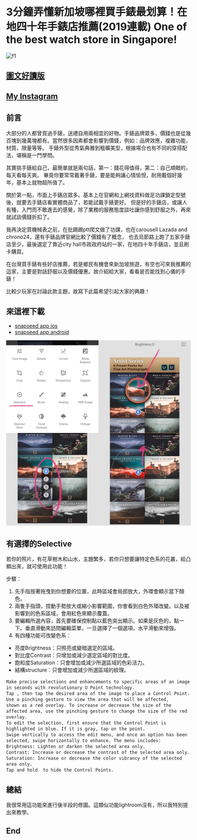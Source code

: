 # 3分鐘弄懂新加坡哪裡買手錶最划算！在地四十年手錶店推薦(2019連載) One of the best watch store in Singapore!
![f1](https://github.com/HCH1/blog/blob/master/fig/1.png)

## [圖文好讀版](https://medium.com/@sean101/3%E5%88%86%E9%90%98%E5%AD%B8%E4%BF%AE%E5%9C%96%E8%BB%9F%E9%AB%94snapseed%E6%8E%A8%E8%96%A6%E8%88%87%E6%95%99%E5%AD%B8-2019%E9%80%A3%E8%BC%89-one-of-the-best-photo-filter-app-81fd8e48e99c)

## [My Instagram](https://www.instagram.com/redbox111)

## 前言
大部分的人都曾買過手錶，送禮自用兩相宜的好物。手錶品牌眾多，價錢也是從幾百塊到幾萬塊都有。當然很多因素都會影響到價錢，例如：品牌效應，複雜功能，材質，限量等等。
手錶外型從秀氣典雅到粗曠美型，根據場合也有不同的穿搭配法，堪稱是一門學問。

其實挑手錶給自己，最簡單就是兩句話，第一：錢花得值得，第二：自己順眼的，每天看每天爽。
畢竟你要常常戴著手錶，要是能夠讓心情愉悅，耐用戴個好幾年，基本上就物超所值了。

關於第一點，市面上手錶店眾多。基本上在官網和上網找資料做足功課鎖定型號後，就要去手錶店看實體商品了，若能試戴手錶更好。
但是好的手錶店，或讓人有種，入門而不敢進去的感覺，除了業務的服務態度談吐讓你感到舒服之外，再來就試談價錢折扣了。

我再決定買機械表之前，在批踢踢ptt爬文做了功課，也在carousell Lazada and chrono24，還有手錶品牌官網比較了價錢有了概念，
也去烏節路上跑了五家手錶店至少，最後選定了靠近city hall市政政府站的一家，在地四十年手錶店，並且刷卡購買。

在台灣買手錶有些好店推薦，若是鄉民有機會來新加坡旅遊，有空也可來我推薦的這家，主要是對話舒服以及價錢優惠。故介紹給大家，看看是否能找到心儀的手錶！

比較少玩家在討論此款主題，故寫下此篇希望引起大家的興趣！

## 來這裡下載
- [snapseed app ios](https://apps.apple.com/sg/app/snapseed/id439438619)
- [snapseed app android](https://play.google.com/store/apps/details?id=com.niksoftware.snapseed&hl=en_SG)

![f1](https://github.com/HCH1/blog/blob/master/fig/app31.jpg)

## 有選擇的Selective
若你的照片，有花草樹木和山水，主題繁多，若你只想要讓特定色系的花叢，給凸顯出來，就可使用此功能！

步驟：
1. 先手指按著拖曳到你想要的位置，此時區域會局部放大，外環會顯示當下顏色。
2. 兩隻手指頭，捏動手勢放大或縮小影響範圍，你會看到白色外環改變。以及被影響到的色系區域，會用紅色來顯示覆蓋。
3. 要編輯所選內容，首先要確保控制點以藍色突出顯示。如果是灰色的，點一下。垂直滑動來訪問編輯菜單，一旦選擇了一個選項，水平滑動來增強。
4. 有四種功能可改變色系：
- 亮度Brightness：只照亮或變暗選定的區域。
- 對比度Contrast：只增加或減少選定區域的對比度。
- 飽和度Saturation：只會增加或減少所選區域的色彩活力。
- 結構structure：只會增加或減少所選區域的紋理。

```
Make precise selections and enhancements to specific areas of an image in seconds with revolutionary U Point technology. 
Tap , then tap the desired area of the image to place a Control Point. Use a pinching gesture to view the area that will be affected, 
shown as a red overlay. To increase or decrease the size of the affected area, use the pinching gesture to change the size of the red overlay.
To edit the selection, first ensure that the Control Point is highlighted in blue. If it is gray, tap on the point. 
Swipe vertically to access the edit menu, and once an option has been selected, swipe horizontally to enhance. The menu includes:
Brightness: Lighten or darken the selected area only.
Contrast: Increase or decrease the contrast of the selected area only.
Saturation: Increase or decrease the color vibrancy of the selected area only.
Tap and hold  to hide the Control Points.
```

## 總結
我很常用這功能來進行後半段的修圖。這類似功能lightroom沒有，所以我特別提出來教學。

## End
